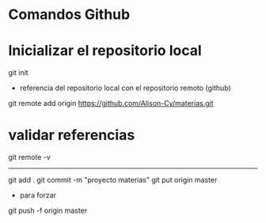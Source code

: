 # Comandos Github

# Inicializar el repositorio local

git init 

- referencia del repositorio local con el repositorio remoto (github)

git remote add origin 
https://github.com/Alison-Cy/materias.git

# validar referencias

git remote -v

---------------

git add .
git commit -m "proyecto materias"
git put origin master


- para forzar

git push -f origin master